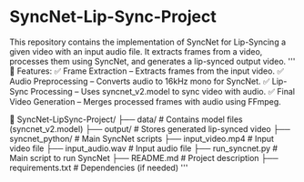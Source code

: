 # SyncNet-Lip-Sync-Project
This repository contains the implementation of SyncNet for Lip-Syncing a given video with an input audio file. It extracts frames from a video, processes them using SyncNet, and generates a lip-synced output video. 
'''
📌 Features:
✅ Frame Extraction – Extracts frames from the input video.
✅ Audio Preprocessing – Converts audio to 16kHz mono for SyncNet.
✅ Lip-Sync Processing – Uses syncnet_v2.model to sync video with audio.
✅ Final Video Generation – Merges processed frames with audio using FFmpeg.

📁 SyncNet-LipSync-Project/
 ├── data/                  # Contains model files (syncnet_v2.model)
 ├── output/                # Stores generated lip-synced video
 ├── syncnet_python/        # Main SyncNet scripts
 ├── input_video.mp4        # Input video file
 ├── input_audio.wav        # Input audio file
 ├── run_syncnet.py         # Main script to run SyncNet
 ├── README.md              # Project description
 ├── requirements.txt       # Dependencies (if needed)
 '''
 
